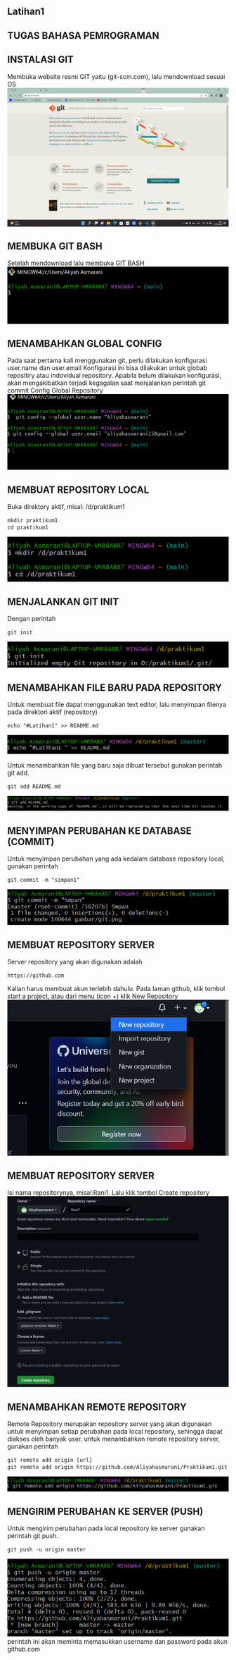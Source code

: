 ## Latihan1 

## TUGAS BAHASA PEMROGRAMAN

## INSTALASI GIT
Membuka website resmi GIT yaitu (git-scm.com), lalu mendownload sesuai OS 
![Gambar1](gambar/git.png)

## MEMBUKA GIT BASH
Setelah mendownload lalu membuka GIT BASH
![Gambar2](gambar/git1.png)

## MENAMBAHKAN GLOBAL CONFIG
Pada saat pertama kali menggunakan git, perlu dilakukan konfigurasi user.name dan user.email
Konfigurasi ini bisa dilakukan untuk globab repositiry atau indovidual repository.
Apabila belum dilakukan konfigurasi, akan mengakibatkan terjadi kegagalan saat menjalankan perintah git commit
Config Global Repository
![Gambar3](gambar/git2.png)

## MEMBUAT REPOSITORY LOCAL
Buka direktory aktif, misal: /d/praktikum1
```
mkdir praktikum1
cd praktikum1
```
![Gambar4](gambar/git3.png)

## MENJALANKAN GIT INIT
Dengan perintah
```
git init
```
![Gambar5](gambar/git4.png)

## MENAMBAHKAN FILE BARU PADA REPOSITORY
Untuk membuat file dapat menggunakan text editor, lalu menyimpan filenya pada direktori aktif (repository)
```
echo "#Latihan1" >> README.md
```
![Gambar6](gambar/git5.png)

Untuk menambahkan file yang baru saja dibuat tersebut gunakan perintah git add.
```
git add README.md
```
![Gambar7](gambar/git6.png)

## MENYIMPAN PERUBAHAN KE DATABASE (COMMIT)
Untuk menyimpan perubahan yang ada kedalam database repository local, gunakan perintah
```
git commit -m "simpan1"
```
![Gambar8](gambar/git7.png)

## MEMBUAT REPOSITORY SERVER
Server repository yang akan digunakan adalah
```
https://github.com
```
Kalian harus membuat akun terlebih dahulu.
Pada laman github, klik tombol start a project, atau dari menu (icon +) klik New Repository
![Gambar9](gambar/git8.png)

## MEMBUAT REPOSITORY SERVER
Isi nama repositorynya, misal:Rani1.
Lalu klik tombol Create repository
![Gambar10](gambar/git9.png)

## MENAMBAHKAN REMOTE REPOSITORY
Remote Repository merupakan repository server yang akan digunakan untuk menyimpan setiap perubahan pada local repository, sehingga dapat diakses oleh banyak user.
untuk menambahkan remote repository server, gunakan perintah
```
git remote add origin [url]
git remote add origin https://github.com/Aliyahasmarani/Praktikum1.git
```
![Gambar11](gambar/git10.png)

## MENGIRIM PERUBAHAN KE SERVER (PUSH)
Untuk mengirim perubahan pada local repository ke server gunakan perintah git push.
```
git push -u origin master
```
![Gambar12](gambar/git11.png)
perintah ini akan meminta memasukkan username dan password pada akun github.com

